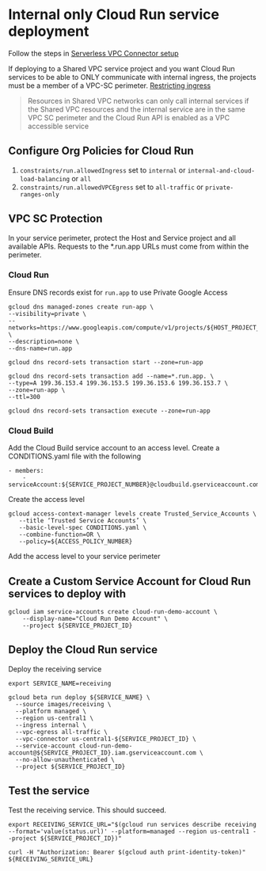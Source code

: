 # Internal only Cloud Run service deployment
Follow the steps in [Serverless VPC Connector setup](serverless-connector.md)

If deploying to a Shared VPC service project and you want Cloud Run services to be able to ONLY communicate with internal ingress, the projects must be a member of a VPC-SC perimeter. [Restricting ingress](https://cloud.google.com/run/docs/securing/ingress)

> Resources in Shared VPC networks can only call internal services if the Shared VPC resources and the internal service are in the same VPC SC perimeter and the Cloud Run API is enabled as a VPC accessible service

## Configure Org Policies for Cloud Run

1. `constraints/run.allowedIngress` set to `internal` or `internal-and-cloud-load-balancing` or `all`
1. `constraints/run.allowedVPCEgress` set to `all-traffic` or `private-ranges-only`

## VPC SC Protection
In your service perimeter, protect the Host and Service project and all available APIs. Requests to the *.run.app URLs must come from within the perimeter.

### Cloud Run
Ensure DNS records exist for `run.app` to use Private Google Access
```
gcloud dns managed-zones create run-app \
--visibility=private \
--networks=https://www.googleapis.com/compute/v1/projects/${HOST_PROJECT_ID}/global/networks/${VPC_NETWORK} \
--description=none \
--dns-name=run.app

gcloud dns record-sets transaction start --zone=run-app

gcloud dns record-sets transaction add --name=*.run.app. \
--type=A 199.36.153.4 199.36.153.5 199.36.153.6 199.36.153.7 \
--zone=run-app \
--ttl=300

gcloud dns record-sets transaction execute --zone=run-app
```

### Cloud Build
Add the Cloud Build service account to an access level. Create a CONDITIONS.yaml file with the following
```
- members:
    - serviceAccount:${SERVICE_PROJECT_NUMBER}@cloudbuild.gserviceaccount.com
```

Create the access level
```
gcloud access-context-manager levels create Trusted_Service_Accounts \
   --title ‘Trusted Service Accounts’ \
   --basic-level-spec CONDITIONS.yaml \
   --combine-function=OR \
   --policy=${ACCESS_POLICY_NUMBER}

```

Add the access level to your service perimeter

## Create a Custom Service Account for Cloud Run services to deploy with
```
gcloud iam service-accounts create cloud-run-demo-account \
    --display-name="Cloud Run Demo Account" \
    --project ${SERVICE_PROJECT_ID}
```

## Deploy the Cloud Run service
Deploy the receiving service
```
export SERVICE_NAME=receiving

gcloud beta run deploy ${SERVICE_NAME} \
  --source images/receiving \
  --platform managed \
  --region us-central1 \
  --ingress internal \
  --vpc-egress all-traffic \
  --vpc-connector us-central1-${SERVICE_PROJECT_ID} \
  --service-account cloud-run-demo-account@${SERVICE_PROJECT_ID}.iam.gserviceaccount.com \
  --no-allow-unauthenticated \
  --project ${SERVICE_PROJECT_ID}
```

## Test the service
Test the receiving service. This should succeed.
```
export RECEIVING_SERVICE_URL="$(gcloud run services describe receiving --format='value(status.url)' --platform=managed --region us-central1 --project ${SERVICE_PROJECT_ID})"

curl -H "Authorization: Bearer $(gcloud auth print-identity-token)" ${RECEIVING_SERVICE_URL}
```